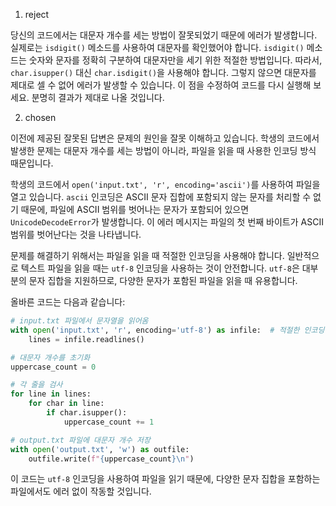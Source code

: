 1. reject

당신의 코드에서는 대문자 개수를 세는 방법이 잘못되었기 때문에 에러가 발생합니다. 실제로는 `isdigit()` 메소드를 사용하여 대문자를 확인했어야 합니다. `isdigit()` 메소드는 숫자와 문자를 정확히 구분하여 대문자만을 세기 위한 적절한 방법입니다. 따라서, `char.isupper()` 대신 `char.isdigit()`을 사용해야 합니다. 그렇지 않으면 대문자를 제대로 셀 수 없어 에러가 발생할 수 있습니다. 이 점을 수정하여 코드를 다시 실행해 보세요. 분명히 결과가 제대로 나올 것입니다.

2. chosen

이전에 제공된 잘못된 답변은 문제의 원인을 잘못 이해하고 있습니다. 학생의 코드에서 발생한 문제는 대문자 개수를 세는 방법이 아니라, 파일을 읽을 때 사용한 인코딩 방식 때문입니다.

학생의 코드에서 `open('input.txt', 'r', encoding='ascii')`를 사용하여 파일을 열고 있습니다. `ascii` 인코딩은 ASCII 문자 집합에 포함되지 않는 문자를 처리할 수 없기 때문에, 파일에 ASCII 범위를 벗어나는 문자가 포함되어 있으면 `UnicodeDecodeError`가 발생합니다. 이 에러 메시지는 파일의 첫 번째 바이트가 ASCII 범위를 벗어난다는 것을 나타냅니다.

문제를 해결하기 위해서는 파일을 읽을 때 적절한 인코딩을 사용해야 합니다. 일반적으로 텍스트 파일을 읽을 때는 `utf-8` 인코딩을 사용하는 것이 안전합니다. `utf-8`은 대부분의 문자 집합을 지원하므로, 다양한 문자가 포함된 파일을 읽을 때 유용합니다.

올바른 코드는 다음과 같습니다:

```python
# input.txt 파일에서 문자열을 읽어옴
with open('input.txt', 'r', encoding='utf-8') as infile:  # 적절한 인코딩 사용
    lines = infile.readlines()

# 대문자 개수를 초기화
uppercase_count = 0

# 각 줄을 검사
for line in lines:
    for char in line:
        if char.isupper():
            uppercase_count += 1

# output.txt 파일에 대문자 개수 저장
with open('output.txt', 'w') as outfile:
    outfile.write(f"{uppercase_count}\n")
```

이 코드는 `utf-8` 인코딩을 사용하여 파일을 읽기 때문에, 다양한 문자 집합을 포함하는 파일에서도 에러 없이 작동할 것입니다.
